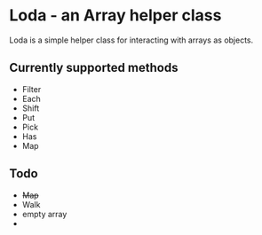 Loda - an Array helper class
====

Loda is a simple helper class for interacting with arrays as objects.

## Currently supported methods
  
  * Filter
  * Each
  * Shift
  * Put
  * Pick
  * Has
  * Map


## Todo

  * ~~Map~~
  * Walk
  * empty array
  * 
